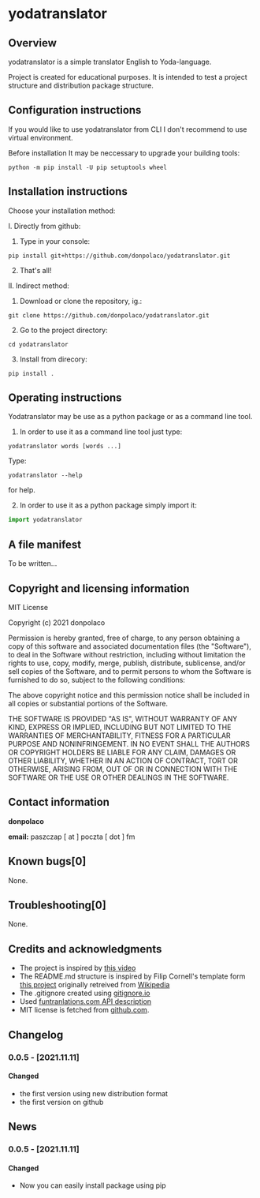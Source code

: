 # yodatranslator

## Overview

yodatranslator is a simple translator English to Yoda-language.

Project is created for educational purposes. It is intended to test a project structure and distribution package
structure.

## Configuration instructions

If you would like to use yodatranslator from CLI I don't recommend to use virtual environment.

Before installation It may be neccessary to upgrade your building tools:

```shell
python -m pip install -U pip setuptools wheel
```

## Installation instructions

Choose your installation method:

I. Directly from github:
1. Type in your console:
```shell
pip install git+https://github.com/donpolaco/yodatranslator.git
```
2. That's all!

II. Indirect method:

1. Download or clone the repository,  ig.:
```shell
git clone https://github.com/donpolaco/yodatranslator.git
``` 
2. Go to the project directory:
```shell
cd yodatranslator
```
3. Install from direcory:
```shell
pip install .
```

## Operating instructions

Yodatranslator may be use as a python package or as a command line tool.

1. In order to use it as a command line tool just type:

```shell
yodatranslator words [words ...] 
```

Type:

```shell
yodatranslator --help 
```

for help.

2. In order to use it as a python package simply import it:

```python
import yodatranslator
```

## A file manifest

To be written...

## Copyright and licensing information

MIT License

Copyright (c) 2021 donpolaco

Permission is hereby granted, free of charge, to any person obtaining a copy
of this software and associated documentation files (the "Software"), to deal
in the Software without restriction, including without limitation the rights
to use, copy, modify, merge, publish, distribute, sublicense, and/or sell
copies of the Software, and to permit persons to whom the Software is
furnished to do so, subject to the following conditions:

The above copyright notice and this permission notice shall be included in all
copies or substantial portions of the Software.

THE SOFTWARE IS PROVIDED "AS IS", WITHOUT WARRANTY OF ANY KIND, EXPRESS OR
IMPLIED, INCLUDING BUT NOT LIMITED TO THE WARRANTIES OF MERCHANTABILITY,
FITNESS FOR A PARTICULAR PURPOSE AND NONINFRINGEMENT. IN NO EVENT SHALL THE
AUTHORS OR COPYRIGHT HOLDERS BE LIABLE FOR ANY CLAIM, DAMAGES OR OTHER
LIABILITY, WHETHER IN AN ACTION OF CONTRACT, TORT OR OTHERWISE, ARISING FROM,
OUT OF OR IN CONNECTION WITH THE SOFTWARE OR THE USE OR OTHER DEALINGS IN THE
SOFTWARE.


## Contact information

**donpolaco**

**email:** paszczap [ at ] poczta [ dot ] fm

## Known bugs[0]

None.

## Troubleshooting[0]

None.

## Credits and acknowledgments

- The project is inspired by [this video](https://www.youtube.com/watch?v=zF2oVp8ZUdM)
- The README.md structure is inspired by Filip Cornell's template
  form [this project](https://github.com/Filco306/python-project-template) originally retreived
  from [Wikipedia](https://en.wikipedia.org/wiki/README)
- The .gitignore created using [gitignore.io](https://www.toptal.com/developers/gitignore)
- Used [funtranlations.com API description](https://funtranslations.com/api)
- MIT license is fetched from [github.com](https://github.com/).

## Changelog

### 0.0.5 - [2021.11.11]

#### Changed

- the first version using new distribution format
- the first version on github

## News

### 0.0.5 - [2021.11.11]

#### Changed

- Now you can easily install package using pip


